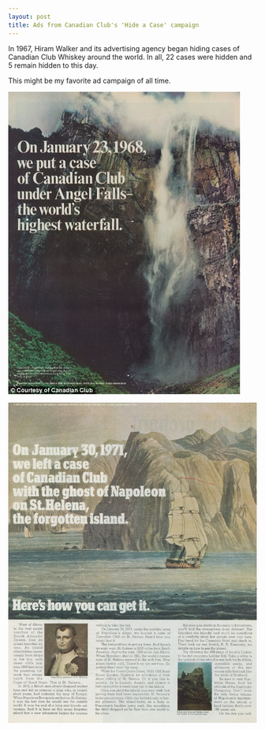 ```yaml
---
layout: post
title: Ads from Canadian Club's 'Hide a Case' campaign
---
```


In 1967, Hiram Walker and its advertising agency began hiding cases of Canadian Club Whiskey around the world. In all, 22 cases were hidden and 5 remain hidden to this day. 

This might be my favorite ad campaign of all time.

![Canadian Club Ad](assets/images/Canadian-Club-Case-Ad-1.jpg)

![Canadian Club St. Helena](assets/images/Canadian-Club-Ad-St-Helena.jpg)
